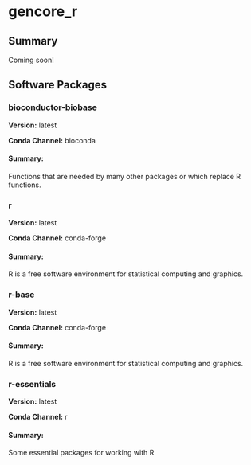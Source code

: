 # gencore_r
## Summary

Coming soon!

## Software Packages

### bioconductor-biobase
**Version:** latest

**Conda Channel:** bioconda

#### Summary:
Functions that are needed by many other packages or which replace R functions.



### r
**Version:** latest

**Conda Channel:** conda-forge

#### Summary:
R is a free software environment for statistical computing and graphics.



### r-base
**Version:** latest

**Conda Channel:** conda-forge

#### Summary:
R is a free software environment for statistical computing and graphics.



### r-essentials
**Version:** latest

**Conda Channel:** r

#### Summary:
Some essential packages for working with R




